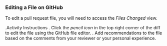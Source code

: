 ### Editing a File on GitHub

To edit a pull request file, you will need to access the *Files Changed* view.

.Activity Instructions
. Click the *pencil icon* in the top right corner of the diff to edit the file using the GitHub file editor.
. Add recommendations to the file based on the comments from your reviewer or your personal experience.

